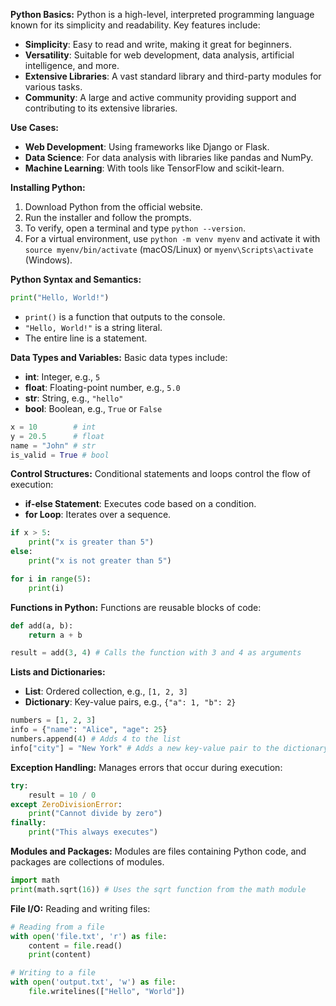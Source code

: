 **Python Basics:**
Python is a high-level, interpreted programming language known for its simplicity and readability. Key features include:
- **Simplicity**: Easy to read and write, making it great for beginners.
- **Versatility**: Suitable for web development, data analysis, artificial intelligence, and more.
- **Extensive Libraries**: A vast standard library and third-party modules for various tasks.
- **Community**: A large and active community providing support and contributing to its extensive libraries.

**Use Cases:**
- **Web Development**: Using frameworks like Django or Flask.
- **Data Science**: For data analysis with libraries like pandas and NumPy.
- **Machine Learning**: With tools like TensorFlow and scikit-learn.

**Installing Python:**
1. Download Python from the official website.
2. Run the installer and follow the prompts.
3. To verify, open a terminal and type `python --version`.
4. For a virtual environment, use `python -m venv myenv` and activate it with `source myenv/bin/activate` (macOS/Linux) or `myenv\Scripts\activate` (Windows).

**Python Syntax and Semantics:**
```python
print("Hello, World!")
```
- `print()` is a function that outputs to the console.
- `"Hello, World!"` is a string literal.
- The entire line is a statement.

**Data Types and Variables:**
Basic data types include:
- **int**: Integer, e.g., `5`
- **float**: Floating-point number, e.g., `5.0`
- **str**: String, e.g., `"hello"`
- **bool**: Boolean, e.g., `True` or `False`

```python
x = 10        # int
y = 20.5      # float
name = "John" # str
is_valid = True # bool
```

**Control Structures:**
Conditional statements and loops control the flow of execution:
- **if-else Statement**: Executes code based on a condition.
- **for Loop**: Iterates over a sequence.

```python
if x > 5:
    print("x is greater than 5")
else:
    print("x is not greater than 5")

for i in range(5):
    print(i)
```

**Functions in Python:**
Functions are reusable blocks of code:
```python
def add(a, b):
    return a + b

result = add(3, 4) # Calls the function with 3 and 4 as arguments
```

**Lists and Dictionaries:**
- **List**: Ordered collection, e.g., `[1, 2, 3]`
- **Dictionary**: Key-value pairs, e.g., `{"a": 1, "b": 2}`

```python
numbers = [1, 2, 3]
info = {"name": "Alice", "age": 25}
numbers.append(4) # Adds 4 to the list
info["city"] = "New York" # Adds a new key-value pair to the dictionary
```

**Exception Handling:**
Manages errors that occur during execution:
```python
try:
    result = 10 / 0
except ZeroDivisionError:
    print("Cannot divide by zero")
finally:
    print("This always executes")
```

**Modules and Packages:**
Modules are files containing Python code, and packages are collections of modules.
```python
import math
print(math.sqrt(16)) # Uses the sqrt function from the math module
```

**File I/O:**
Reading and writing files:
```python
# Reading from a file
with open('file.txt', 'r') as file:
    content = file.read()
    print(content)

# Writing to a file
with open('output.txt', 'w') as file:
    file.writelines(["Hello", "World"])
```
